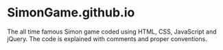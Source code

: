 # SimonGame.github.io
The all time famous Simon game coded using HTML, CSS, JavaScript and jQuery.  The code is explained with comments and proper conventions.

